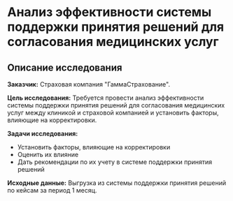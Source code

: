 # Анализ эффективности системы поддержки принятия решений для согласования медицинских услуг
## Описание исследования
**Заказчик:** Страховая  компания "ГаммаСтрахование".

**Цель исследования:** Требуется провести анализ эффективности системы поддержки принятия решений для согласования медицинских услуг между клиникой и страховой компанией и установить факторы, влияющие на корректировки.

**Задачи исследования:** 

* Установить факторы, влияющие на корректировки
* Оценить их влияние
* Дать рекомендации по их учету в системе поддержки принятия решений 

**Исходные данные:** Выгрузка из системы поддержки принятия решений по кейсам за период 1 месяц.
